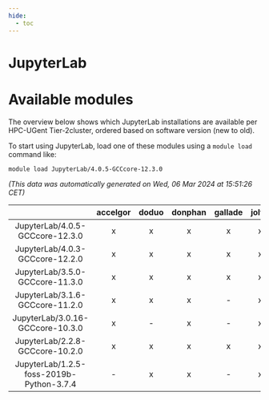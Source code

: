 ```yaml
---
hide:
  - toc
---
```


JupyterLab
==========

# Available modules


The overview below shows which JupyterLab installations are available per HPC-UGent Tier-2cluster, ordered based on software version (new to old).

To start using JupyterLab, load one of these modules using a `module load` command like:

```shell
module load JupyterLab/4.0.5-GCCcore-12.3.0
```

*(This data was automatically generated on Wed, 06 Mar 2024 at 15:51:26 CET)*  

| |accelgor|doduo|donphan|gallade|joltik|skitty|
| :---: | :---: | :---: | :---: | :---: | :---: | :---: |
|JupyterLab/4.0.5-GCCcore-12.3.0|x|x|x|x|x|x|
|JupyterLab/4.0.3-GCCcore-12.2.0|x|x|x|x|x|x|
|JupyterLab/3.5.0-GCCcore-11.3.0|x|x|x|x|x|x|
|JupyterLab/3.1.6-GCCcore-11.2.0|x|x|x|-|x|x|
|JupyterLab/3.0.16-GCCcore-10.3.0|x|-|x|-|x|-|
|JupyterLab/2.2.8-GCCcore-10.2.0|x|x|x|x|x|x|
|JupyterLab/1.2.5-foss-2019b-Python-3.7.4|-|x|x|-|x|x|
